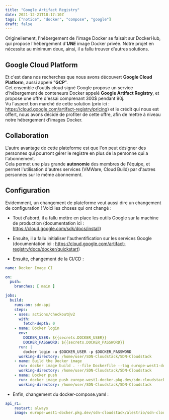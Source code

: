 ```yaml
---
title: "Google Artifact Registry"
date: 2021-12-21T18:17:10Z
tags: ["notice", "docker", "compose", "google"]
draft: false
---
```


Originellement, l'hébergement de l'image Docker se faisait sur DockerHub, qui propose l'hébergement d'___UNE___ image Docker privée. Notre projet en nécessite au minimum deux, ainsi, il a fallu trouver d'autres solutions.

## Google Cloud Platform

Et c'est dans nos recherches que nous avons découvert __Google Cloud Platform__, aussi appelé "__GCP__". \
Cet ensemble d'outils cloud signé Google propose un service d'hébergement de conteneurs Docker appelé __Google Artifact Registry__, et propose une offre d'essai comprenant 300$ pendant 90j. \
Vu l'aspect bon marché de cette solution (prix ici : https://cloud.google.com/artifact-registry/pricing) et le crédit qui nous est offert, nous avons décidé de profiter de cette offre, afin de mettre à niveau notre hébergement d'images Docker.

## Collaboration

L'autre avantage de cette plateforme est que l'on peut désigner des personnes qui pourront gérer le registre en plus de la personne qui a l'abonnement. \
Cela permet une plus grande __autonomie__ des membres de l'équipe, et permet l'utilisation d'autres services (VMWare, Cloud Build) par d'autres personnes sur le même abonnement.

## Configuration

Evidemment, un changement de plateforme veut aussi dire un changement de configuration ! Voici les choses qui ont changé :

- Tout d'abord, il a fallu mettre en place les outils Google sur la machine de production (documentation ici : https://cloud.google.com/sdk/docs/install)

- Ensuite, il a fallu initialiser l'authentification sur les services Google (documentation ici : https://cloud.google.com/artifact-registry/docs/docker/quickstart)

- Ensuite, changement de la CI/CD :
```yaml
name: Docker Image CI

on:
  push:
    branches: [ main ]

jobs:
  build:
    runs-on: sdn-api
    steps:
    - uses: actions/checkout@v2
      with:
        fetch-depth: 0
    - name: Docker login
      env:
        DOCKER_USER: ${{secrets.DOCKER_USER}}
        DOCKER_PASSWORD: ${{secrets.DOCKER_PASSWORD}}
      run: |
        docker login -u $DOCKER_USER -p $DOCKER_PASSWORD
      working-directory: /home/user/SDN-Cloudstack/SDN-Cloudstack
    - name: Build the Docker image
      run: docker image build . --file Dockerfile --tag europe-west1-docker.pkg.dev/sdn-cloudstack/alestrio/sdn-cloudstack:latest
      working-directory: /home/user/SDN-Cloudstack/SDN-Cloudstack
    - name: Docker push
      run: docker image push europe-west1-docker.pkg.dev/sdn-cloudstack/alestrio/sdn-cloudstack:latest
      working-directory: /home/user/SDN-Cloudstack/SDN-Cloudstack
```

- Enfin, changement du docker-compose.yaml :

```yaml
api_r1:
    restart: always
    image: europe-west1-docker.pkg.dev/sdn-cloudstack/alestrio/sdn-cloudstack:latest
```